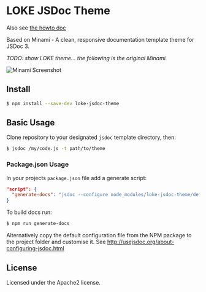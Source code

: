 # LOKE JSDoc Theme

Also see [the howto doc](howto-jsdoc.md)

Based on Minami - A clean, responsive documentation template theme for JSDoc 3.

*TODO: show LOKE theme... the following is the original Minami.*

![Minami Screenshot](http://puu.sh/gOyNe/66c3adcb97.png)


## Install

```bash
$ npm install --save-dev loke-jsdoc-theme
```

## Basic Usage

Clone repository to your designated `jsdoc` template directory, then:

```bash
$ jsdoc /my/code.js -t path/to/theme
```

### Package.json Usage

In your projects `package.json` file add a generate script:

```json
"script": {
  "generate-docs": "jsdoc --configure node_modules/loke-jsdoc-theme/default.jsdoc.json --verbose"
}
```

To build docs run:
```bash
$ npm run generate-docs
```

Alternatively copy the default configuration file from the NPM package to the project folder and customise it. See http://usejsdoc.org/about-configuring-jsdoc.html


## License

Licensed under the Apache2 license.
